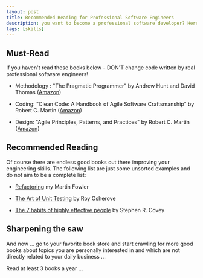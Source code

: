 ```yaml
---
layout: post
title: Recommended Reading for Professional Software Engineers
description: you want to become a professional software developer? Here is your recommended reading list.
tags: [skills]
---
```


## Must-Read

If you haven't read these books below - DON'T change code written by real professional software engineers!

- Methodology : "The Pragmatic Programmer" by Andrew Hunt and David Thomas
  ([Amazon](http://www.amazon.com/Pragmatic-Programmer-Journeyman-Master/dp/020161622X/ref=sr_1_1?ie=UTF8&qid=1452759962&sr=8-1&keywords=pragmatic+programmer))
  
- Coding: "Clean Code: A Handbook of Agile Software Craftsmanship" by Robert C. Martin
  ([Amazon](http://www.amazon.com/Clean-Code-Handbook-Software-Craftsmanship/dp/0132350882/ref=sr_1_1?ie=UTF8&qid=1452760030&sr=8-1&keywords=clean+code))
  
- Design: "Agile Principles, Patterns, and Practices" by Robert C. Martin
  ([Amazon](http://www.amazon.com/Agile-Principles-Patterns-Practices-C/dp/0131857258/ref=sr_1_1?ie=UTF8&qid=1452784187&sr=8-1&keywords=agile+patterns+and+practices))

  
## Recommended Reading

Of course there are endless good books out there improving your engineering skills. The following list are just some unsorted examples 
and do not aim to be a complete list:

- [Refactoring](http://www.amazon.com/Refactoring-Improving-Design-Existing-Code/dp/0201485672/ref=sr_1_1?ie=UTF8&qid=1452760245&sr=8-1&keywords=refactoring) my Martin Fowler

- [The Art of Unit Testing](http://www.amazon.com/Art-Unit-Testing-examples/dp/1617290890/ref=sr_1_1?ie=UTF8&qid=1452760456&sr=8-1&keywords=art+of+unit+testing) by Roy Osherove

- [The 7 habits of highly effective people](http://www.amazon.com/Habits-Highly-Effective-People-Anniversary-ebook/dp/B00GOZV3TM/ref=sr_1_2?ie=UTF8&qid=1452760557&sr=8-2&keywords=7+habits) by Stephen R. Covey


## Sharpening the saw

And now ... go to your favorite book store and start crawling for more good books about topics you are personally interested in 
and which are not directly related to your daily business ...

Read at least 3 books a year ...


